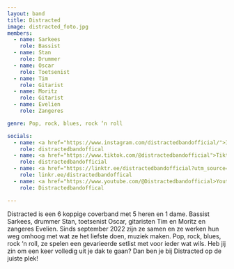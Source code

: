 ```yaml
---
layout: band
title: Distracted
image: distracted_foto.jpg
members:
  - name: Sarkees
    role: Bassist
  - name: Stan
    role: Drummer
  - name: Oscar
    role: Toetsenist
  - name: Tim
    role: Gitarist
  - name: Moritz
    role: Gitarist
  - name: Evelien
    role: Zangeres

genre: Pop, rock, blues, rock ‘n roll

socials:
  - name: <a href="https://www.instagram.com/distractedbandofficial/">Instagtram</a>
    role: distractedbandoffical 
  - name: <a href="https://www.tiktok.com/@distractedbandofficial">Tiktok</a>
    role: distractedbandofficial
  - name: <a href="https://linktr.ee/distractedbandofficial?utm_source=linktree_admin_share">Website</a>
    role: linkr.ee/distractedbandoffical
  - name: <a href="https://www.youtube.com/@Distractedbandofficial>Youtube</a>
    role: Distractedbandoffical

---
```


Distracted is een 6 koppige coverband met 5 heren en 1 dame. Bassist Sarkees, drummer Stan, toetsenist Oscar, gitaristen Tim en Moritz en zangeres Evelien. 
Sinds september 2022 zijn ze samen en ze werken hun weg omhoog met wat ze het liefste doen, muziek maken. Pop, rock, blues, rock ‘n roll, ze spelen een gevarieerde setlist met voor ieder wat wils. Heb jij zin om een keer volledig uit je dak te gaan? Dan ben je bij Distracted op de juiste plek!
